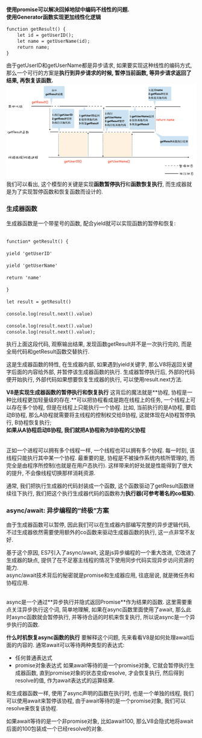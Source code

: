 **使用promise可以解决回掉地狱中编码不线性的问题.**  
**使用Generator函数实现更加线性化逻辑**
```
function getResult() {
    let id = getUserID();
    let name = getUserName(id);
    return name;
}
```
由于getUserID和getUserName都是异步请求, 如果要实现这种线性的编码方式, 那么一个可行的方案是**执行到异步请求的时候, 暂停当前函数, 等异步请求返回了结果, 再恢复该函数.**
![avatar](./assets/generator.webp)  
我们可以看出, 这个模型的关键是实现**函数暂停执行**和**函数恢复执行**, 而生成器就是为了实现暂停函数和恢复函数而设计的. 

### 生成器函数
生成器函数是一个带星号的函数, 配合yield就可以实现函数的暂停和恢复:  
```

function* getResult() {

yield 'getUserID'

yield 'getUserName'

return 'name'

}

let result = getResult()

console.log(result.next().value)

console.log(result.next().value)
console.log(result.next().value);
```
执行上面这段代码, 观察输出结果, 发现函数getResult并不是一次执行完的, 而是全局代码和getResult函数交替执行.  


这是生成器函数的特性, 在生成器内部, 如果遇到yield关键字, 那么V8将返回关键字后面的内容给外部, 并暂停该生成器函数的执行. 生成器暂停执行后, 外部的代码便开始执行, 外部代码如果想要恢复生成器的执行, 可以使用result.next方法.  

**V8是实现生成器函数的暂停执行和恢复执行**
这背后的魔法就是**协程, 协程是一种比线程更加轻量级的存在.**可以把协程看成是跑在线程上的任务, 一个线程上可以存在多个协程, 但是在线程上只能执行一个协程. 比如, 当前执行的是A协程, 要启动B协程, 那么A协程就需要将主线程的控制权交给B协程, 这就体现在A协程暂停执行, B协程恢复执行;  
**如果从A协程启动B协程, 我们就把A协程称为B协程的父协程**  
<br>  
正如一个进程可以拥有多个线程一样, 一个线程也可以拥有多个协程. 每一时刻, 该线程只能执行其中某一个协程. 最重要的是, 协程是不被操作系统内核所管理的, 而完全是由程序所控制(也就是在用户态执行). 这样带来的好处就是性能得到了很大的提升, 不会像线程切换那样消耗资源.  

通常, 我们把执行生成器的代码封装成一个函数, 这个函数驱动了getResult函数继续往下执行, 我们把这个执行生成器代码的函数称为**执行器(可参考著名的co框架)**.   

### async/await: 异步编程的“终极”方案  
由于生成器函数可以暂停, 因此我们可以在生成器内部编写完整的异步逻辑代码, 不过生成器依然需要使用额外的co函数来驱动生成器函数的执行, 这一点非常不友好.  

基于这个原因, ES7引入了async/await, 这是js异步编程的一个重大改进, 它改进了生成器的缺点, 提供了在不足塞主线程的情况下使用同步代码实现异步访问资源的能力.   
async/await技术背后的秘密就是promise和生成器应用, 往底层说, 就是微任务和协程应用.

<br>
async是一个通过**异步执行并隐式返回Promise**作为结果的函数.  
这里需要重点关注异步执行这个词, 简单地理解, 如果在async函数里面使用了await, 那么此时async函数就会暂停执行, 并等待合适的时机来恢复执行, 所以说async是一个异步执行的函数.  

**什么时机恢复async函数的执行**
要解释这个问题, 先来看看V8是如何处理await后面的内容的. 
通常await可以等待两种类型的表达式: 
- 任何普通表达式
- promise对象表达式
如果await等待的是一个promise对象, 它就会暂停执行生成器函数, 直到promise对象的状态变成resolve, 才会恢复执行, 然后得到resolve的值, 作为await表达式的运算结果.  

和生成器函数一样, 使用了async声明的函数在执行时, 也是一个单独的线程, 我们可以使用await来暂停该协程, 由于await等待的是一个promise对象, 我们可以resolve来恢复该协程. 

如果await等待的是一个非promise对象, 比如await100, 那么V8会隐式地将await后面的100包装成一个已经resolve的对象. 
